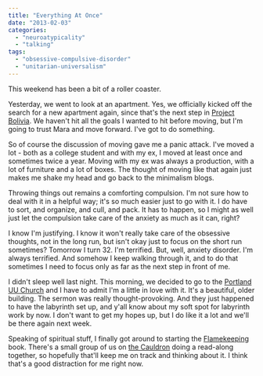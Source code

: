 ```yaml
---
title: "Everything At Once"
date: "2013-02-03"
categories: 
  - "neuroatypicality"
  - "talking"
tags: 
  - "obsessive-compulsive-disorder"
  - "unitarian-universalism"
---
```


This weekend has been a bit of a roller coaster.

Yesterday, we went to look at an apartment. Yes, we officially kicked off the search for a new apartment again, since that's the next step in [Project Bolivia](http://www.fluentself.com/blog/stuff/bolivia/). We haven't hit all the goals I wanted to hit before moving, but I'm going to trust Mara and move forward. I've got to do something.

So of course the discussion of moving gave me a panic attack. I've moved a lot - both as a college student and with my ex, I moved at least once and sometimes twice a year. Moving with my ex was always a production, with a lot of furniture and a lot of boxes. The thought of moving like that again just makes me shake my head and go back to the minimalism blogs.

Throwing things out remains a comforting compulsion. I'm not sure how to deal with it in a helpful way; it's so much easier just to go with it. I do have to sort, and organize, and cull, and pack. It has to happen, so I might as well just let the compulsion take care of the anxiety as much as it can, right?

I know I'm justifying. I know it won't really take care of the obsessive thoughts, not in the long run, but isn't okay just to focus on the short run sometimes? Tomorrow I turn 32. I'm terrified. But, well, anxiety disorder. I'm always terrified. And somehow I keep walking through it, and to do that sometimes I need to focus only as far as the next step in front of me.

I didn't sleep well last night. This morning, we decided to go to the [Portland UU Church](http://www.firstunitarianportland.org/) and I have to admit I'm a little in love with it. It's a beautiful, older building. The sermon was really thought-provoking. And they just happened to have the labyrinth set up, and y'all know about my soft spot for labyrinth work by now. I don't want to get my hopes up, but I do like it a lot and we'll be there again next week.

Speaking of spiritual stuff, I finally got around to starting the [Flamekeeping](http://www.flamekeeping.org/) book. There's a small group of us on [the Cauldron](http://www.ecauldron.com/forum/forum.php) doing a read-along together, so hopefully that'll keep me on track and thinking about it. I think that's a good distraction for me right now.
